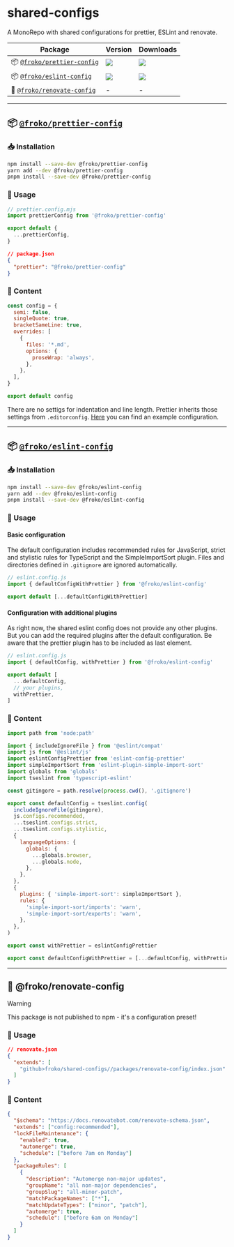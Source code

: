 # shared-configs

A MonoRepo with shared configurations for prettier, ESLint and renovate.

| **Package** | **Version** | **Downloads** |
| ------------| ----------- | ------------- |
| 📦 [`@froko/prettier-config`](https://npmjs.com/package/@froko/prettier-config) | ![](https://img.shields.io/npm/v/%40froko%2Fprettier-config/latest.svg)                                                                       | [![](https://img.shields.io/npm/dw/@froko/prettier-config)](https://npmjs.com/package/@froko/prettier-config) |
| 📦 [`@froko/eslint-config`](https://npmjs.com/package/@froko/eslint-config)     | ![](https://img.shields.io/npm/v/%40froko%2Feslint-config/latest.svg)                                                                         | [![](https://img.shields.io/npm/dw/@froko/eslint-config)](https://npmjs.com/package/@froko/eslint-config)     |
| 📝 [`@froko/renovate-config`](https://github.com/froko/shared-configs/blob/main/README.md#-frokorenovate-config) | - | - |

---

## 📦 [`@froko/prettier-config`](https://www.npmjs.com/package/@froko/prettier-config)

### 📥 Installation

```bash
npm install --save-dev @froko/prettier-config
yarn add --dev @froko/prettier-config
pnpm install --save-dev @froko/prettier-config
```

### 🔩 Usage

```js
// prettier.config.mjs
import prettierConfig from '@froko/prettier-config'

export default {
  ...prettierConfig,
}
```

```json
// package.json
{
  "prettier": "@froko/prettier-config"
}
```

### 📝 Content

```js
const config = {
  semi: false,
  singleQuote: true,
  bracketSameLine: true,
  overrides: [
    {
      files: '*.md',
      options: {
        proseWrap: 'always',
      },
    },
  ],
}

export default config
```

There are no settigs for indentation and line length. Prettier inherits those
settings from `.editorconfig`.
[Here](https://gist.github.com/froko/5a8fa7332908c459ff562127e2ea60d5) you can
find an example configuration.

---

## 📦 [`@froko/eslint-config`](https://www.npmjs.com/package/@froko/eslint-config)

### 📥 Installation

```bash
npm install --save-dev @froko/eslint-config
yarn add --dev @froko/eslint-config
pnpm install --save-dev @froko/eslint-config
```

### 🔩 Usage

#### Basic configuration

The default configuration includes recommended rules for JavaScript, strict and
stylistic rules for TypeScript and the SimpleImportSort plugin. Files and
directories defined in `.gitignore` are ignored automatically.

```js
// eslint.config.js
import { defaultConfigWithPrettier } from '@froko/eslint-config'

export default [...defaultConfigWithPrettier]
```

#### Configuration with additional plugins

As right now, the shared eslint config does not provide any other plugins. But
you can add the required plugins after the default configuration. Be aware that
the prettier plugin has to be included as last element.

```js
// eslint.config.js
import { defaultConfig, withPrettier } from '@froko/eslint-config'

export default [
  ...defaultConfig,
  // your plugins,
  withPrettier,
]
```

### 📝 Content

```js
import path from 'node:path'

import { includeIgnoreFile } from '@eslint/compat'
import js from '@eslint/js'
import eslintConfigPrettier from 'eslint-config-prettier'
import simpleImportSort from 'eslint-plugin-simple-import-sort'
import globals from 'globals'
import tseslint from 'typescript-eslint'

const gitingore = path.resolve(process.cwd(), '.gitignore')

export const defaultConfig = tseslint.config(
  includeIgnoreFile(gitingore),
  js.configs.recommended,
  ...tseslint.configs.strict,
  ...tseslint.configs.stylistic,
  {
    languageOptions: {
      globals: {
        ...globals.browser,
        ...globals.node,
      },
    },
  },
  {
    plugins: { 'simple-import-sort': simpleImportSort },
    rules: {
      'simple-import-sort/imports': 'warn',
      'simple-import-sort/exports': 'warn',
    },
  },
)

export const withPrettier = eslintConfigPrettier

export const defaultConfigWithPrettier = [...defaultConfig, withPrettier]
```

---

## 📝 @froko/renovate-config

> [!WARNING]  
> This package is not published to npm - it's a configuration preset!

### 🔩 Usage

```json
// renovate.json
{
  "extends": [
    "github>froko/shared-configs//packages/renovate-config/index.json"
  ]
}
```

### 📝 Content

```json
{
  "$schema": "https://docs.renovatebot.com/renovate-schema.json",
  "extends": ["config:recommended"],
  "lockFileMaintenance": {
    "enabled": true,
    "automerge": true,
    "schedule": ["before 7am on Monday"]
  },
  "packageRules": [
    {
      "description": "Automerge non-major updates",
      "groupName": "all non-major dependencies",
      "groupSlug": "all-minor-patch",
      "matchPackageNames": ["*"],
      "matchUpdateTypes": ["minor", "patch"],
      "automerge": true,
      "schedule": ["before 6am on Monday"]
    }
  ]
}
```
